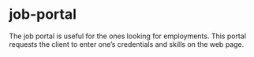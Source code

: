 # job-portal
The job portal is useful for the ones looking for employments. This portal requests the client to enter one’s credentials and skills on the web page.  
